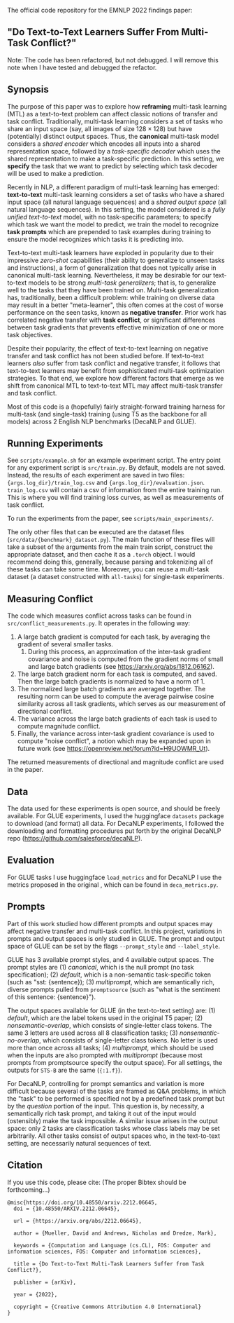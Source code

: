 The official code repository for the EMNLP 2022 findings paper:

## "Do Text-to-Text Learners Suffer From Multi-Task Conflict?"

Note: The code has been refactored, but not debugged. I will remove this note when I have tested and debugged the refactor.

## Synopsis

The purpose of this paper was to explore how **reframing** multi-task learning (MTL) as a text-to-text problem can affect classic notions of transfer and task conflict. Traditionally, multi-task learning considers a set of tasks who share an input space (say, all images of size $128\times128$) but have (potentially) distinct output spaces. Thus, the **canonical** multi-task model considers a _shared encoder_ which encodes all inputs into a shared representation space, followed by a _task-specific decoder_ which uses the shared representation to make a task-specific prediction.
In this setting, we **specify** the task that we want to predict by selecting which task decoder will be used to make a prediction.

Recently in NLP, a different paradigm of multi-task learning has emerged: **text-to-text** multi-task learning considers a set of tasks who have a shared input space (all natural language sequences) and a _shared output space_ (all natural language sequences).
In this setting, the model considered is a _fully unified text-to-text_ model, with no task-specific parameters;
to specify which task we want the model to predict, we train the model to recognize **task prompts** which are prepended to task examples during training to ensure the model recognizes which tasks it is predicting into.

Text-to-text multi-task learners have exploded in popularity due to their impressive _zero-shot_ capabilities (their ability to generalize to unseen tasks and instructions), a form of generalization that does not typically arise in canonical multi-task learning.
Nevertheless, it may be desirable for our text-to-text models to be strong _multi-task generalizers_; that is, to generalize well to the tasks that they have been trained on.
Multi-task generalization has, traditionally, been a difficult problem: while training on diverse data may result in a better "meta-learner", this often comes at the cost of worse performance on the seen tasks, known as **negative transfer**.
Prior work has correlated negative transfer with **task conflict**, or significant differences between task gradients that prevents effective minimization of one or more task objectives.

Despite their popularity, the effect of text-to-text learning on negative transfer and task conflict has not been studied before.
If text-to-text learners _also_ suffer from task conflict and negative transfer, it follows that text-to-text learners may benefit from sophisticated multi-task optimization strategies.
To that end, we explore how different factors that emerge as we shift from canonical MTL to text-to-text MTL may affect multi-task transfer and task conflict.

Most of this code is a (hopefully) fairly straight-forward training harness for multi-task (and single-task) training (using T5 as the backbone for all models) across 2 English NLP benchmarks (DecaNLP and GLUE).

## Running Experiments

See `scripts/example.sh` for an example experiment script.
The entry point for any experiment script is `src/train.py`.
By default, models are not saved.
Instead, the results of each experiment are saved in two files: `{args.log_dir}/train_log.csv` and `{args.log_dir}/evaluation.json`.
`train_log.csv` will contain a csv of information from the entire training run. This is where you will find training loss curves, as well as measurements of task conflict.

To run the experiments from the paper, see `scripts/main_experiments/`.

The only other files that can be executed are the dataset files (`src/data/{benchmark}_dataset.py`).
The main function of these files will take a subset of the arguments from the main train script, construct the appropriate dataset, and then
cache it as a `.torch` object.
I would recommend doing this, generally, because parsing and tokenizing all of these tasks can take some time.
Moreover, you can reuse a multi-task dataset (a dataset constructed with `all-tasks`) for single-task experiments.

## Measuring Conflict

The code which measures conflict across tasks can be found in `src/conflict_measurements.py`. It operates in the following way:
1. A large batch gradient is computed for each task, by averaging the gradient of several smaller tasks.
   1. During this process, an approximation of the inter-task gradient covariance and noise is computed from the gradient norms of small and large batch gradients (see https://arxiv.org/abs/1812.06162).
2. The large batch gradient norm for each task is computed, and saved. Then the large batch gradients is normalized to have a norm of 1.
3. The normalized large batch gradients are averaged together. The resulting norm can be used to compute the average pairwise cosine similarity across all task gradients, which serves as our measurement of directional conflict.
4. The variance across the large batch gradients of each task is used to compute magnitude conflict.
5. Finally, the variance across inter-task gradient covariance is used to compute "noise conflict", a notion which may be expanded upon in future work (see https://openreview.net/forum?id=H9UOWMR_Ut).

The returned measurements of directional and magnitude conflict are used in the paper.

## Data

The data used for these experiments is open source, and should be freely available.
For GLUE experiments, I used the huggingface `datasets` package to download (and format) all data.
For DecaNLP experiments, I followed the downloading and formatting procedures put forth by the original DecaNLP repo (https://github.com/salesforce/decaNLP).

## Evaluation

For GLUE tasks I use huggingface `load_metrics` and for DecaNLP I use the metrics proposed in the original , which can
be found in `deca_metrics.py`.

## Prompts

Part of this work studied how different prompts and output spaces may affect negative transfer and multi-task conflict.
In this project, variations in prompts and output spaces is only studied in GLUE.
The prompt and output space of GLUE can be set by the flags `--prompt_style` and `--label_style`.

GLUE has 3 available prompt styles, and 4 available output spaces.
The prompt styles are (1) _canonical_, which is the null prompt (no task specification); (2) _default_, which is a non-semantic task-specific token (such as "sst: {sentence}); (3) _multiprompt_, which are semantically rich, diverse prompts pulled from `promptsource` (such as "what is the sentiment of this sentence: {sentence}").

The output spaces available for GLUE (in the text-to-text setting) are: (1) _default_, which are the label tokens used in the original T5 paper; (2) _nonsemantic-overlap_, which consists of single-letter class tokens. The same 3 letters are used across all 8 classification tasks; (3) _nonsemantic-no-overlap_, which consists of single-letter class tokens. No letter is used more than once across all tasks; (4) _multiprompt_, which should be used when the inputs are also prompted with _multiprompt_ (because most prompts from promptsource specify the output space). For all settings, the outputs for `STS-B` are the same (`{:1.f}`).


For DecaNLP, controlling for prompt semantics and variation is more difficult because several of the tasks are framed as Q&A problems, in which the "task" to be performed is specified not by a predefined task prompt but by the _question_ portion of the input. This question is, by necessity, a semantically rich task prompt, and taking it out of the input would (ostensibly) make the task impossible.
A similar issue arises in the output space: only 2 tasks are classification tasks whose class labels may be set arbitrarily. All other tasks consist of output spaces who, in the text-to-text setting, are necessarily natural sequences of text.


## Citation

If you use this code, please cite: (The proper Bibtex should be forthcoming...)
```
@misc{https://doi.org/10.48550/arxiv.2212.06645,
  doi = {10.48550/ARXIV.2212.06645},
  
  url = {https://arxiv.org/abs/2212.06645},
  
  author = {Mueller, David and Andrews, Nicholas and Dredze, Mark},
  
  keywords = {Computation and Language (cs.CL), FOS: Computer and information sciences, FOS: Computer and information sciences},
  
  title = {Do Text-to-Text Multi-Task Learners Suffer from Task Conflict?},
  
  publisher = {arXiv},
  
  year = {2022},
  
  copyright = {Creative Commons Attribution 4.0 International}
}
```
